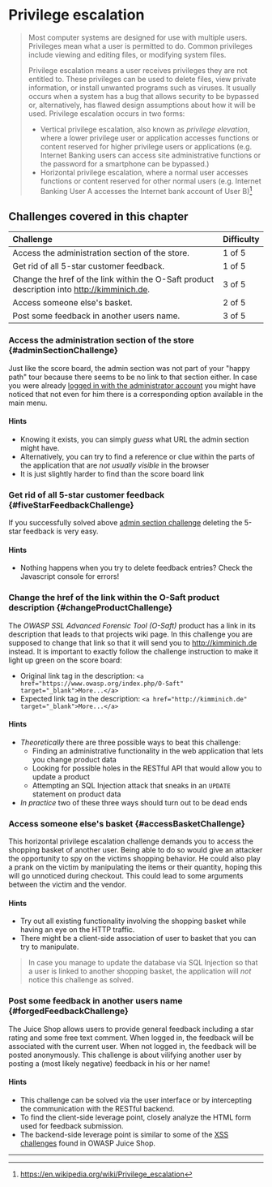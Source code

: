 # Privilege escalation

> Most computer systems are designed for use with multiple users.
> Privileges mean what a user is permitted to do. Common privileges
> include viewing and editing files, or modifying system files.
>
> Privilege escalation means a user receives privileges they are not
> entitled to. These privileges can be used to delete files, view
> private information, or install unwanted programs such as viruses. It
> usually occurs when a system has a bug that allows security to be
> bypassed or, alternatively, has flawed design assumptions about how it
> will be used. Privilege escalation occurs in two forms:
>
> * Vertical privilege escalation, also known as _privilege elevation_,
>   where a lower privilege user or application accesses functions or
>   content reserved for higher privilege users or applications (e.g.
>   Internet Banking users can access site administrative functions or
>   the password for a smartphone can be bypassed.)
> * Horizontal privilege escalation, where a normal user accesses
>   functions or content reserved for other normal users (e.g. Internet
>   Banking User A accesses the Internet bank account of User B)[^1]

## Challenges covered in this chapter

| Challenge                                                                                   | Difficulty |
|:--------------------------------------------------------------------------------------------|:-----------|
| Access the administration section of the store.                                             | 1 of 5     |
| Get rid of all 5-star customer feedback.                                                    | 1 of 5     |
| Change the href of the link within the O-Saft product description into http://kimminich.de. | 3 of 5     |
| Access someone else's basket.                                                               | 2 of 5     |
| Post some feedback in another users name.                                                   | 3 of 5     |

### Access the administration section of the store {#adminSectionChallenge}

Just like the score board, the admin section was not part of your "happy
path" tour because there seems to be no link to that section either. In
case you were already [logged in with the administrator account](sqli.md#loginAdminChallenge)
you might have noticed that not even for him there is a corresponding
option available in the main menu.

#### Hints

* Knowing it exists, you can simply _guess_ what URL the admin section
  might have.
* Alternatively, you can try to find a reference or clue within the
  parts of the application that are _not usually visible_ in the browser
* It is just slightly harder to find than the score board link

### Get rid of all 5-star customer feedback {#fiveStarFeedbackChallenge}

If you successfully solved above
[admin section challenge](#adminSectionChallenge) deleting the 5-star
feedback is very easy.

#### Hints

* Nothing happens when you try to delete feedback entries? Check the
  Javascript console for errors!

### Change the href of the link within the O-Saft product description {#changeProductChallenge}

The _OWASP SSL Advanced Forensic Tool (O-Saft)_ product has a link in
its description that leads to that projects wiki page. In this challenge
you are supposed to change that link so that it will send you to
http://kimminich.de instead. It is important to exactly follow the
challenge instruction to make it light up green on the score board:

* Original link tag in the description: `<a
  href="https://www.owasp.org/index.php/O-Saft"
  target="_blank">More...</a>`
* Expected link tag in the description: `<a href="http://kimminich.de"
  target="_blank">More...</a>`

#### Hints

* _Theoretically_ there are three possible ways to beat this challenge:
    * Finding an administrative functionality in the web application
      that lets you change product data
    * Looking for possible holes in the RESTful API that would allow you
      to update a product
    * Attempting an SQL Injection attack that sneaks in an `UPDATE`
      statement on product data
* _In practice_ two of these three ways should turn out to be dead ends

### Access someone else's basket {#accessBasketChallenge}

This horizontal privilege escalation challenge demands you to access the
shopping basket of another user. Being able to do so would give an attacker
the opportunity to spy on the victims shopping behavior. He could also play
a prank on the victim by manipulating the items or their quantity, hoping
this will go unnoticed during checkout. This could lead to some arguments
between the victim and the vendor.

#### Hints

* Try out all existing functionality involving the shopping basket while
  having an eye on the HTTP traffic.
* There might be a client-side association of user to basket that you
  can try to manipulate.

> In case you manage to update the database via SQL Injection so that a
  user is linked to another shopping basket, the application will _not_
  notice this challenge as solved.

### Post some feedback in another users name {#forgedFeedbackChallenge}

The Juice Shop allows users to provide general feedback including a star
rating and some free text comment. When logged in, the feedback will be
associated with the current user. When not logged in, the feedback will
be posted anonymously. This challenge is about vilifying another user by
posting a (most likely negative) feedback in his or her name!

#### Hints

* This challenge can be solved via the user interface or by intercepting
  the communication with the RESTful backend.
* To find the client-side leverage point, closely analyze the HTML form
  used for feedback submission.
* The backend-side leverage point is similar to some of the [XSS challenges](xss.md)
  found in OWASP Juice Shop.

---

[^1]: https://en.wikipedia.org/wiki/Privilege_escalation
